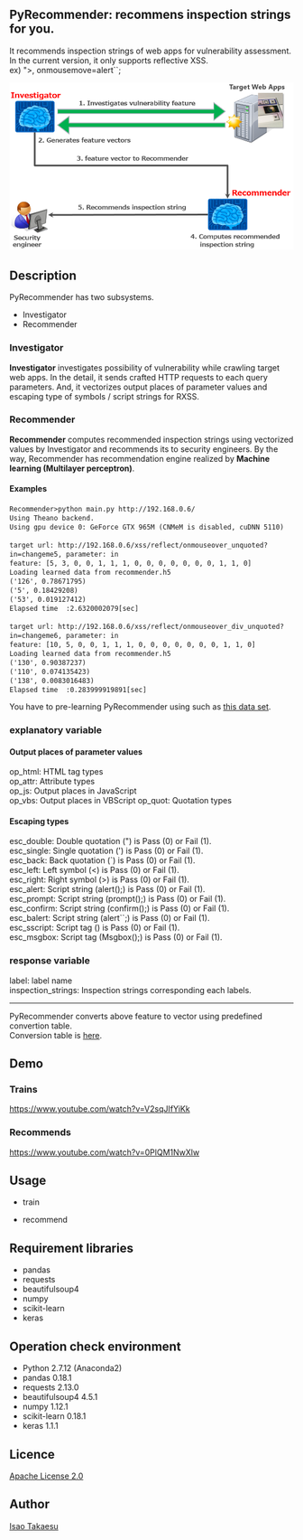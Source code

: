 ## PyRecommender: recommens inspection strings for you.

It recommends inspection strings of web apps for vulnerability assessment.  
In the current version, it only supports reflective XSS.  
ex) "></iframe><script>alert();</script>, onmousemove=alert``; 

![PyRecommender overview](system_overview.png)

## Description

PyRecommender has two subsystems.  
* Investigator
* Recommender

### Investigator

**Investigator** investigates possibility of vulnerability while crawling target web apps. In the detail, it sends crafted HTTP requests to each query parameters. And, it vectorizes output places of parameter values and escaping type of symbols / script strings for RXSS.

### Recommender

**Recommender** computes recommended inspection strings using vectorized values by Investigator and recommends its to security engineers. By the way, Recommender has recommendation engine realized by **Machine learning (Multilayer perceptron)**.

#### Examples
```
Recommender>python main.py http://192.168.0.6/
Using Theano backend.
Using gpu device 0: GeForce GTX 965M (CNMeM is disabled, cuDNN 5110)

target url: http://192.168.0.6/xss/reflect/onmouseover_unquoted?in=changeme5, parameter: in
feature: [5, 3, 0, 0, 1, 1, 1, 0, 0, 0, 0, 0, 0, 0, 1, 1, 0]
Loading learned data from recommender.h5
('126', 0.78671795)
('5', 0.18429208)
('53', 0.019127412)
Elapsed time  :2.6320002079[sec]

target url: http://192.168.0.6/xss/reflect/onmouseover_div_unquoted?in=changeme6, parameter: in
feature: [10, 5, 0, 0, 1, 1, 1, 0, 0, 0, 0, 0, 0, 0, 1, 1, 0]
Loading learned data from recommender.h5
('130', 0.90387237)
('110', 0.074135423)
('138', 0.0083016483)
Elapsed time  :0.283999919891[sec]
```
You have to pre-learning PyRecommender using such as [this data set](https://github.com/13o-bbr-bbq/machine_learning_security/blob/master/Recommender/train_data/train_xss.csv).

### explanatory variable
#### Output places of parameter values
op_html: HTML tag types  
op_attr: Attribute types  
op_js: Output places in JavaScript  
op_vbs:	Output places in VBScript
op_quot: Quotation types 

#### Escaping types
esc_double: Double quotation (") is Pass (0) or Fail (1).  
esc_single: Single quotation (') is Pass (0) or Fail (1).  
esc_back:	Back quotation (\`) is Pass (0) or Fail (1).  
esc_left: Left symbol (<) is Pass (0) or Fail (1).  
esc_right: Right symbol (>) is Pass (0) or Fail (1).  
esc_alert: Script string (alert();) is Pass (0) or Fail (1).  
esc_prompt: Script string (prompt();) is Pass (0) or Fail (1).  
esc_confirm: Script string (confirm();) is Pass (0) or Fail (1).  
esc_balert: Script string (alert\`\`;) is Pass (0) or Fail (1).  
esc_sscript: Script tag (<script>) is Pass (0) or Fail (1).  
esc_escript: Script tag (</script>) is Pass (0) or Fail (1).  
esc_msgbox: Script tag (Msgbox();) is Pass (0) or Fail (1).  

### response variable
label: label name  
inspection_strings: Inspection strings corresponding each labels.  

***
PyRecommender converts above feature to vector using predefined convertion table.  
Conversion table is [here](https://github.com/13o-bbr-bbq/machine_learning_security/blob/master/Recommender/temp/convert_table_en.png).

## Demo
### Trains
https://www.youtube.com/watch?v=V2sqJIfYiKk

### Recommends
https://www.youtube.com/watch?v=0PlQM1NwXlw

## Usage

* train


* recommend

## Requirement libraries
* pandas
* requests
* beautifulsoup4
* numpy
* scikit-learn
* keras

## Operation check environment
* Python 2.7.12 (Anaconda2)
* pandas 0.18.1
* requests 2.13.0
* beautifulsoup4 4.5.1 
* numpy 1.12.1
* scikit-learn 0.18.1
* keras 1.1.1

## Licence

[Apache License 2.0](https://github.com/13o-bbr-bbq/machine_learning_security/blob/master/Recommender/LICENSE)

## Author

[Isao Takaesu](https://github.com/13o-bbr-bbq)
